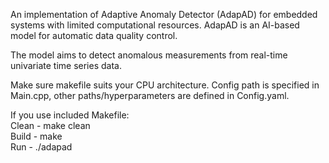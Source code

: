 An implementation of Adaptive Anomaly Detector (AdapAD) for embedded systems with limited computational resources. AdapAD is an AI-based model for automatic data quality control.

The model aims to detect anomalous measurements from real-time univariate time series data.


Make sure makefile suits your CPU architecture. Config path is specified in Main.cpp, other paths/hyperparameters are defined in Config.yaml.

If you use included Makefile:  
Clean - make clean  
Build - make  
Run - ./adapad  
